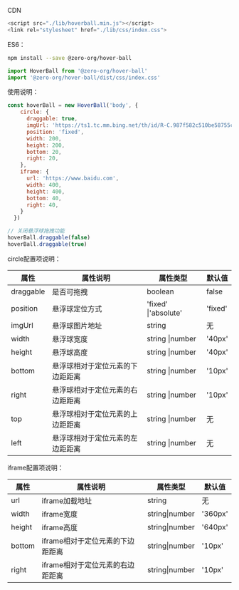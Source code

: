 CDN

```javascript
<script src="./lib/hoverball.min.js"></script>
<link rel="stylesheet" href="./lib/css/index.css">
```

ES6：

```bash
npm install --save @zero-org/hover-ball
```

```javascript
import HoverBall from '@zero-org/hover-ball'
import '@zero-org/hover-ball/dist/css/index.css'
```

使用说明：

```javascript
const hoverBall = new HoverBall('body', {
    circle: {
      draggable: true,
      imgUrl: 'https://ts1.tc.mm.bing.net/th/id/R-C.987f582c510be58755c4933cda68d525?rik=C0D21hJDYvXosw&riu=http%3a%2f%2fimg.pconline.com.cn%2fimages%2fupload%2fupc%2ftx%2fwallpaper%2f1305%2f16%2fc4%2f20990657_1368686545122.jpg&ehk=netN2qzcCVS4ALUQfDOwxAwFcy41oxC%2b0xTFvOYy5ds%3d&risl=&pid=ImgRaw&r=0',
      position: 'fixed',
      width: 200,
      height: 200,
      bottom: 20,
      right: 20,
    },
    iframe: {
      url: 'https://www.baidu.com',
      width: 400,
      height: 400,
      bottom: 40,
      right: 40,
    }
  })

// 关闭悬浮球拖拽功能
hoverBall.draggable(false)
hoverBall.draggable(true)

```



circle配置项说明：

| 属性      | 属性说明                         | 属性类型             | 默认值  |
| --------- | -------------------------------- | -------------------- | ------- |
| draggable | 是否可拖拽                       | boolean              | false   |
| position  | 悬浮球定位方式                   | 'fixed' \|'absolute' | 'fixed' |
| imgUrl    | 悬浮球图片地址                   | string               | 无      |
| width     | 悬浮球宽度                       | string \|number      | '40px'  |
| height    | 悬浮球高度                       | string \|number      | '40px'  |
| bottom    | 悬浮球相对于定位元素的下边距距离 | string \|number      | '10px'  |
| right     | 悬浮球相对于定位元素的右边距距离 | string \|number      | '10px'  |
| top       | 悬浮球相对于定位元素的上边距距离 | string \|number      | 无      |
| left      | 悬浮球相对于定位元素的左边距距离 | string \|number      | 无      |



iframe配置项说明：

| 属性   | 属性说明                         | 属性类型       | 默认值  |
| ------ | -------------------------------- | -------------- | ------- |
| url    | iframe加载地址                   | string         | 无      |
| width  | iframe宽度                       | string\|number | '360px' |
| height | iframe高度                       | string\|number | '640px' |
| bottom | iframe相对于定位元素的下边距距离 | string\|number | '10px'  |
| right  | iframe相对于定位元素的右边距距离 | string\|number | '10px'  |

